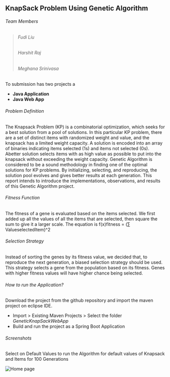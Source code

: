 ## KnapSack Problem Using Genetic Algorithm 
###### Team Members
> ###### Fudi Liu 
> ###### Harshit Raj 
> ###### Meghana Srinivasa

To submission has two projects a 
 -  **Java Application** 
 -  **Java Web App**

###### Problem Definition
The Knapsack Problem (KP) is a combinatorial optimization, which seeks for a best solution from a pool of solutions. In this particular KP problem, there are a set of distinct items with randomized weight and value, and the knapsack has a limited weight capacity. A solution is encoded into an array of binaries indicating items selected (1s) and items not selected (0s). Abetter solution selects items with as high value as possible to put into the knapsack without exceeding the weight capacity. Genetic Algorithm is considered to be a sound methodology in finding one of the optimal solutions for KP problems. By initializing, selecting, and reproducing, the solution pool evolves and gives better results at each generation. This report intends to introduce the implementations, observations, and results of this Genetic Algorithm project.


###### Fitness Function
The fitness of a gene is evaluated based on the items selected. We first added up all the values of all the items that are selected, then square the sum to give it a larger scale. The equation is f(x)fitness = (∑ ValueselectedItem)^2

###### Selection Strategy
Instead of sorting the genes by its fitness value, we decided that, to reproduce the next generation, a biased selection strategy should be used. This strategy selects a gene from the population based on its fitness. Genes with higher fitness values will have higher chance being selected.

###### How to run the Application?
 Download the project from the github repository and import the maven project on eclipse IDE.
 - Import > Existing Maven Projects > Select the folder _GeneticKnapSackWebApp_
 - Build and run the project as a Spring Boot Application
 
###### Screenshots
 Select on Default Values to run the Algorithm for default values of Knapsack and Items for 100 Generations 
 
 ![Home page](https://raw.githubusercontent.com/meghanasrinivasa/INFO6205_333_GeneticKnapSack/sprint4/Report/TestOutput/1.PNG "Home Page")
